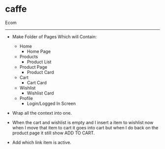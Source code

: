 # caffe

Ecom

---

-   Make Folder of Pages Which will Contain:
    -   Home
        -   Home Page
    -   Products
        -   Product List
    -   Product Page
        -   Product Card
    -   Cart
        -   Cart Card
    -   Wishlist
        -   Wishlist Card
    -   Profile
        -   Login/Logged In Screen
-   Wrap all the context into one.

-   When the cart and wishlist is empty and I insert a item to wishlist now when I move that item to cart it goes into cart but when I do back on the product page it still show ADD TO CART.

-   Add which link item is active.
